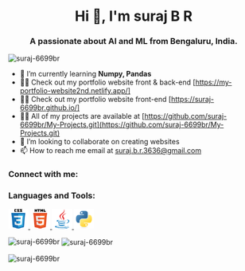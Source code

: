 <h1 align="center">Hi 👋, I'm suraj B R</h1>
<h3 align="center">A passionate about AI and ML from Bengaluru, India.</h3>




  <p align="left"> <img src="https://komarev.com/ghpvc/?username=suraj-6699br&label=Profile%20views&color=0e75b6&style=flat" alt="suraj-6699br" /> </p>

- 🌱 I’m currently learning **Numpy, Pandas**
- 👨‍💻 Check out my portfolio website front & back-end [https://my-portfolio-website2nd.netlify.app/]
- 👨‍💻 Check out my portfolio website front-end [https://suraj-6699br.github.io/]
- 👨‍💻 All of my projects are available at [https://github.com/suraj-6699br/My-Projects.git](https://github.com/suraj-6699br/My-Projects.git)
- 💞️ I’m looking to collaborate on creating websites
- 📫 How to reach me email at suraj.b.r.3636@gmail.com



<h3 align="left">Connect with me:</h3>
<p align="left">
</p>

<h3 align="left">Languages and Tools:</h3>
<p align="left"> <a href="https://www.w3schools.com/css/" target="_blank" rel="noreferrer"> <img src="https://raw.githubusercontent.com/devicons/devicon/master/icons/css3/css3-original-wordmark.svg" alt="css3" width="40" height="40"/> </a> <a href="https://www.w3.org/html/" target="_blank" rel="noreferrer"> <img src="https://raw.githubusercontent.com/devicons/devicon/master/icons/html5/html5-original-wordmark.svg" alt="html5" width="40" height="40"/> </a> <a href="https://www.java.com" target="_blank" rel="noreferrer"> <img src="https://raw.githubusercontent.com/devicons/devicon/master/icons/java/java-original.svg" alt="java" width="40" height="40"/> </a> <a href="https://www.python.org" target="_blank" rel="noreferrer"> <img src="https://raw.githubusercontent.com/devicons/devicon/master/icons/python/python-original.svg" alt="python" width="40" height="40"/> </a> </p>

<p><img align="left" src="https://github-readme-stats.vercel.app/api/top-langs?username=suraj-6699br&show_icons=true&locale=en&layout=compact" alt="suraj-6699br" /></p>

<p>&nbsp;<img align="center" src="https://github-readme-stats.vercel.app/api?username=suraj-6699br&show_icons=true&locale=en" alt="suraj-6699br" /></p>

<p><img align="center" src="https://github-readme-streak-stats.herokuapp.com/?user=suraj-6699br&" alt="suraj-6699br" /></p>
